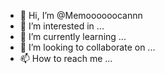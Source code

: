 - 👋 Hi, I’m @Memoooooocannn
- 👀 I’m interested in ...
- 🌱 I’m currently learning ...
- 💞️ I’m looking to collaborate on ...
- 📫 How to reach me ...

<!---
Memoooooocannn/Memoooooocannn is a ✨ special ✨ repository because its `README.md` (this file) appears on your GitHub profile.
You can click the Preview link to take a look at your changes.
--->

